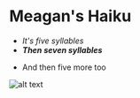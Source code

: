 # Meagan's Haiku

* *It's five syllables*
* ***Then seven syllables***
+ And then five more too

![alt text](https://i.imgur.com/81qyN1y.jpg)
